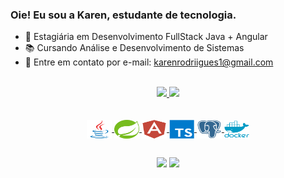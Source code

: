 ### Oie! Eu sou a Karen, estudante de tecnologia.

- 🌱 Estagiária em Desenvolvimento FullStack Java + Angular
- 📚 Cursando Análise e Desenvolvimento de Sistemas
- 💬 Entre em contato por e-mail: karenrodriigues1@gmail.com
<br>
<div align="center">
  <a href="https://github.com/karenrodriguesx">
  <img height="150em" src="https://github-readme-stats.vercel.app/api?username=karenrodriguesx&show_icons=true&theme=transparent&text_color=b05574&title_color=b05574&icon_color=d18e8f"/>
   <img height="150em" src="https://github-readme-stats.vercel.app/api/top-langs/?username=karenrodriguesx&layout=compact&langs_count=7&theme=transparent&text_color=b05574&title_color=b05574&icon_color=d18e8f"/>
    
</div><br>
  
<div style="display: inline_block" align="center"><br>
  <img align="center" alt="Karen-Java" height="30" width="40" src="https://raw.githubusercontent.com/devicons/devicon/master/icons/java/java-original.svg">
  <img align="center" alt="Karen-spring" height="30" width="40" src="https://github.com/devicons/devicon/blob/master/icons/spring/spring-original.svg">
  <img align="center" alt="Karen-docker" height="30" width="40" src="https://raw.githubusercontent.com/devicons/devicon/master/icons/angularjs/angularjs-plain.svg">
  <img align="center" alt="Karen-docker" height="30" width="40" src="https://raw.githubusercontent.com/devicons/devicon/master/icons/typescript/typescript-plain.svg">
  <img align="center" alt="Karen-postgresql" height="30" width="40" src="https://raw.githubusercontent.com/devicons/devicon/master/icons/postgresql/postgresql-plain.svg">
  <img align="center" alt="Karen-docker" height="30" width="40" src="https://raw.githubusercontent.com/devicons/devicon/master/icons/docker/docker-plain-wordmark.svg">
</div>

  ## 
  
<div align="center">
  <a target="_blank" href="mailto:karenrodriigues1@gmail.com"><img src="https://img.shields.io/badge/-Gmail-D14836?style=for-the-badge&logo=Gmail&logoColor=white"></img></a>
  <a href="https://www.linkedin.com/in/karen-rodrigues1" target="_blank"><img src="https://img.shields.io/badge/-LinkedIn-%230077B5?style=for-the-badge&logo=linkedin&logoColor=white" target="_blank"></a>
</div>
